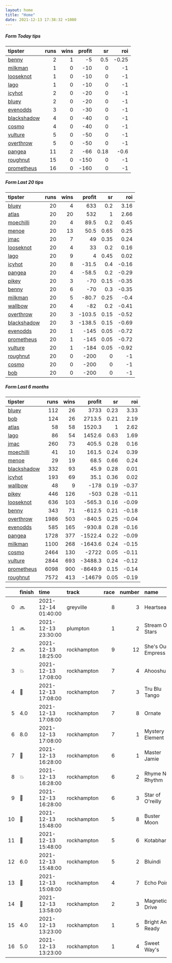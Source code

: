 ```yaml
---   
layout: home  
title: "Home"   
date: 2021-12-13 17:38:32 +1000  
---   
```



##### Form Today tips   

| tipster                                                         |   runs |   wins |   profit |   sr |   roi |
|:----------------------------------------------------------------|-------:|-------:|---------:|-----:|------:|
| [benny](https://mrwayneo.github.io/tips/benny.html)             |      2 |      1 |       -5 | 0.5  | -0.25 |
| [milkman](https://mrwayneo.github.io/tips/milkman.html)         |      1 |      0 |      -10 | 0    | -1    |
| [looseknot](https://mrwayneo.github.io/tips/looseknot.html)     |      1 |      0 |      -10 | 0    | -1    |
| [lago](https://mrwayneo.github.io/tips/lago.html)               |      1 |      0 |      -10 | 0    | -1    |
| [icyhot](https://mrwayneo.github.io/tips/icyhot.html)           |      2 |      0 |      -20 | 0    | -1    |
| [bluey](https://mrwayneo.github.io/tips/bluey.html)             |      2 |      0 |      -20 | 0    | -1    |
| [evenodds](https://mrwayneo.github.io/tips/evenodds.html)       |      3 |      0 |      -30 | 0    | -1    |
| [blackshadow](https://mrwayneo.github.io/tips/blackshadow.html) |      4 |      0 |      -40 | 0    | -1    |
| [cosmo](https://mrwayneo.github.io/tips/cosmo.html)             |      4 |      0 |      -40 | 0    | -1    |
| [vulture](https://mrwayneo.github.io/tips/vulture.html)         |      5 |      0 |      -50 | 0    | -1    |
| [overthrow](https://mrwayneo.github.io/tips/overthrow.html)     |      5 |      0 |      -50 | 0    | -1    |
| [pangea](https://mrwayneo.github.io/tips/pangea.html)           |     11 |      2 |      -66 | 0.18 | -0.6  |
| [roughnut](https://mrwayneo.github.io/tips/roughnut.html)       |     15 |      0 |     -150 | 0    | -1    |
| [prometheus](https://mrwayneo.github.io/tips/prometheus.html)   |     16 |      0 |     -160 | 0    | -1    |

##### Form Last 20 tips   

| tipster                                                         |   runs |   wins |   profit |   sr |   roi |
|:----------------------------------------------------------------|-------:|-------:|---------:|-----:|------:|
| [bluey](https://mrwayneo.github.io/tips/bluey.html)             |     20 |      4 |    633   | 0.2  |  3.16 |
| [atlas](https://mrwayneo.github.io/tips/atlas.html)             |     20 |     20 |    532   | 1    |  2.66 |
| [moechilli](https://mrwayneo.github.io/tips/moechilli.html)     |     20 |      4 |     89.5 | 0.2  |  0.45 |
| [menoe](https://mrwayneo.github.io/tips/menoe.html)             |     20 |     13 |     50.5 | 0.65 |  0.25 |
| [jmac](https://mrwayneo.github.io/tips/jmac.html)               |     20 |      7 |     49   | 0.35 |  0.24 |
| [looseknot](https://mrwayneo.github.io/tips/looseknot.html)     |     20 |      4 |     33   | 0.2  |  0.16 |
| [lago](https://mrwayneo.github.io/tips/lago.html)               |     20 |      9 |      4   | 0.45 |  0.02 |
| [icyhot](https://mrwayneo.github.io/tips/icyhot.html)           |     20 |      8 |    -31.5 | 0.4  | -0.16 |
| [pangea](https://mrwayneo.github.io/tips/pangea.html)           |     20 |      4 |    -58.5 | 0.2  | -0.29 |
| [pikey](https://mrwayneo.github.io/tips/pikey.html)             |     20 |      3 |    -70   | 0.15 | -0.35 |
| [benny](https://mrwayneo.github.io/tips/benny.html)             |     20 |      6 |    -70   | 0.3  | -0.35 |
| [milkman](https://mrwayneo.github.io/tips/milkman.html)         |     20 |      5 |    -80.7 | 0.25 | -0.4  |
| [wallbow](https://mrwayneo.github.io/tips/wallbow.html)         |     20 |      4 |    -82   | 0.2  | -0.41 |
| [overthrow](https://mrwayneo.github.io/tips/overthrow.html)     |     20 |      3 |   -103.5 | 0.15 | -0.52 |
| [blackshadow](https://mrwayneo.github.io/tips/blackshadow.html) |     20 |      3 |   -138.5 | 0.15 | -0.69 |
| [evenodds](https://mrwayneo.github.io/tips/evenodds.html)       |     20 |      1 |   -145   | 0.05 | -0.72 |
| [prometheus](https://mrwayneo.github.io/tips/prometheus.html)   |     20 |      1 |   -145   | 0.05 | -0.72 |
| [vulture](https://mrwayneo.github.io/tips/vulture.html)         |     20 |      1 |   -184   | 0.05 | -0.92 |
| [roughnut](https://mrwayneo.github.io/tips/roughnut.html)       |     20 |      0 |   -200   | 0    | -1    |
| [cosmo](https://mrwayneo.github.io/tips/cosmo.html)             |     20 |      0 |   -200   | 0    | -1    |
| [bob](https://mrwayneo.github.io/tips/bob.html)                 |     20 |      0 |   -200   | 0    | -1    |

##### Form Last 6 months   

| tipster                                                         |   runs |   wins |   profit |   sr |   roi |
|:----------------------------------------------------------------|-------:|-------:|---------:|-----:|------:|
| [bluey](https://mrwayneo.github.io/tips/bluey.html)             |    112 |     26 |   3733   | 0.23 |  3.33 |
| [bob](https://mrwayneo.github.io/tips/bob.html)                 |    124 |     26 |   2713.5 | 0.21 |  2.19 |
| [atlas](https://mrwayneo.github.io/tips/atlas.html)             |     58 |     58 |   1520.3 | 1    |  2.62 |
| [lago](https://mrwayneo.github.io/tips/lago.html)               |     86 |     54 |   1452.6 | 0.63 |  1.69 |
| [jmac](https://mrwayneo.github.io/tips/jmac.html)               |    260 |     73 |    405.5 | 0.28 |  0.16 |
| [moechilli](https://mrwayneo.github.io/tips/moechilli.html)     |     41 |     10 |    161.5 | 0.24 |  0.39 |
| [menoe](https://mrwayneo.github.io/tips/menoe.html)             |     29 |     19 |     68.5 | 0.66 |  0.24 |
| [blackshadow](https://mrwayneo.github.io/tips/blackshadow.html) |    332 |     93 |     45.9 | 0.28 |  0.01 |
| [icyhot](https://mrwayneo.github.io/tips/icyhot.html)           |    193 |     69 |     35.1 | 0.36 |  0.02 |
| [wallbow](https://mrwayneo.github.io/tips/wallbow.html)         |     48 |      9 |   -178   | 0.19 | -0.37 |
| [pikey](https://mrwayneo.github.io/tips/pikey.html)             |    446 |    126 |   -503   | 0.28 | -0.11 |
| [looseknot](https://mrwayneo.github.io/tips/looseknot.html)     |    636 |    103 |   -565.3 | 0.16 | -0.09 |
| [benny](https://mrwayneo.github.io/tips/benny.html)             |    343 |     71 |   -612.5 | 0.21 | -0.18 |
| [overthrow](https://mrwayneo.github.io/tips/overthrow.html)     |   1986 |    503 |   -840.5 | 0.25 | -0.04 |
| [evenodds](https://mrwayneo.github.io/tips/evenodds.html)       |    585 |    165 |   -930.8 | 0.28 | -0.16 |
| [pangea](https://mrwayneo.github.io/tips/pangea.html)           |   1728 |    377 |  -1522.4 | 0.22 | -0.09 |
| [milkman](https://mrwayneo.github.io/tips/milkman.html)         |   1100 |    268 |  -1643.6 | 0.24 | -0.15 |
| [cosmo](https://mrwayneo.github.io/tips/cosmo.html)             |   2464 |    130 |  -2722   | 0.05 | -0.11 |
| [vulture](https://mrwayneo.github.io/tips/vulture.html)         |   2844 |    693 |  -3488.3 | 0.24 | -0.12 |
| [prometheus](https://mrwayneo.github.io/tips/prometheus.html)   |   6098 |    900 |  -8649.9 | 0.15 | -0.14 |
| [roughnut](https://mrwayneo.github.io/tips/roughnut.html)       |   7572 |    413 | -14679   | 0.05 | -0.19 |

|    | finish            | time                | track       |   race |   number | name              |   odds | tipster              |
|---:|:------------------|:--------------------|:------------|-------:|---------:|:------------------|-------:|:---------------------|
|  0 | :soon:            | 2021-12-14 01:40:00 | greyville   |      8 |        3 | Heartsease        |   0    | vulture              |
|  1 | :soon:            | 2021-12-13 23:30:00 | plumpton    |      1 |        2 | Stream Of Stars   |   4    | vulture              |
|  2 | :soon:            | 2021-12-13 18:25:00 | rockhampton |      9 |       12 | She's Our Empress |  11    | cosmo,bluey          |
|  3 | :boom:            | 2021-12-13 17:08:00 | rockhampton |      7 |        4 | Ahooshu           |   1.75 | benny,pangea         |
|  4 | :2nd_place_medal: | 2021-12-13 17:08:00 | rockhampton |      7 |        3 | Tru Blu Tango     |   4.4  | pangea               |
|  5 | 4.0               | 2021-12-13 17:08:00 | rockhampton |      7 |        8 | Ornate            |  13    | pangea               |
|  6 | 8.0               | 2021-12-13 17:08:00 | rockhampton |      7 |        1 | Mystery Element   |  81    | cosmo,bluey          |
|  7 | :3rd_place_medal: | 2021-12-13 16:28:00 | rockhampton |      6 |        1 | Master Jamie      |   2.2  | pangea,icyhot        |
|  8 | :boom:            | 2021-12-13 16:28:00 | rockhampton |      6 |        2 | Rhyme Nor Rhythm  |   3.5  | pangea               |
|  9 | :2nd_place_medal: | 2021-12-13 16:28:00 | rockhampton |      6 |        3 | Star of O'reilly  |   3    | evenodds,blackshadow |
| 10 | :3rd_place_medal: | 2021-12-13 15:48:00 | rockhampton |      5 |        8 | Buster Moon       |  26    | pangea               |
| 11 | :2nd_place_medal: | 2021-12-13 15:48:00 | rockhampton |      5 |        6 | Kotabharu         |   2.7  | pangea               |
| 12 | 6.0               | 2021-12-13 15:48:00 | rockhampton |      5 |        2 | Bluindi           |   2.05 | benny,icyhot         |
| 13 | :2nd_place_medal: | 2021-12-13 15:08:00 | rockhampton |      4 |        7 | Echo Point        |   2.62 | evenodds,blackshadow |
| 14 | :3rd_place_medal: | 2021-12-13 13:58:00 | rockhampton |      2 |        3 | Magnetic Drive    |   4.2  | overthrow            |
| 15 | 4.0               | 2021-12-13 13:23:00 | rockhampton |      1 |        5 | Bright And Ready  |   3.6  | looseknot            |
| 16 | 5.0               | 2021-12-13 13:23:00 | rockhampton |      1 |        4 | Sweet Way's       |   3.2  | evenodds,lago        |